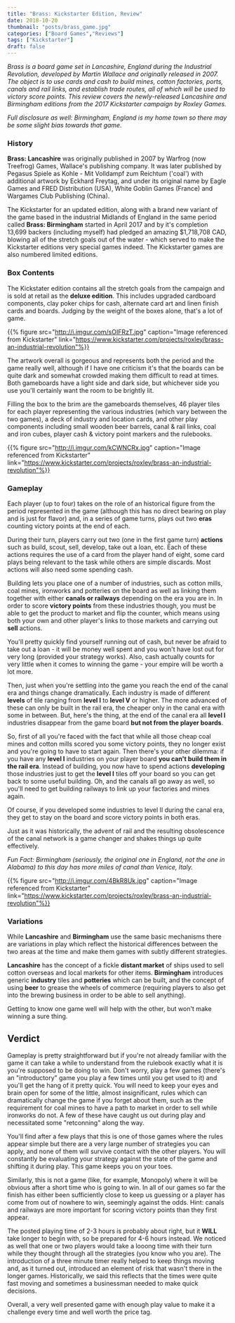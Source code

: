 ```yaml
---
title: "Brass: Kickstarter Edition, Review"
date: 2018-10-20
thumbnail: "posts/brass_game.jpg"
categories: ["Board Games","Reviews"]
tags: ["Kickstarter"]
draft: false
---
```


_Brass is a board game set in Lancashire, England during the Industrial Revolution, developed by Martin Wallace and originally released in 2007. The object is to use cards and cash to build mines, cotton factories, ports, canals and rail links, and establish trade routes, all of which will be used to victory score points. This review covers the newly-released Lancashire and Birmingham editions from the 2017 Kickstarter campaign by Roxley Games._

_Full disclosure as well: Birmingham, England is my home town so there may be some slight bias towards that game._

### History

**Brass: Lancashire** was originally published in 2007 by Warfrog (now Treefrog) Games, Wallace's publishing company. It was later published by Pegasus Spiele as Kohle - Mit Volldampf zum Reichtum ('coal') with additional artwork by Eckhard Freytag, and under its original name by Eagle Games and FRED Distribution (USA), White Goblin Games (France) and Wargames Club Publishing (China).

The Kickstarter for an updated edition, along with a brand new variant of the game based in the industrial Midlands of England in the same period called **Brass: Birmingham** started in April 2017 and by it's completion 13,699 backers (including myself) had pledged an amazing $1,718,708 CAD, blowing all of the stretch goals out of the water - which served to make the Kickstarter editions very special games indeed. The Kickstarter games are also numbered limited editions.

### Box Contents

The Kickstater edition contains all the stretch goals from the campaign and is sold at retail as the **deluxe edition**. This includes upgraded cardboard components, clay poker chips for cash, alternate card art and linen finish cards and boards. Judging by the weight of the boxes alone, that's a lot of game.

{{% figure src="http://i.imgur.com/sOIFRzT.jpg" caption="Image referenced from Kickstarter" link="https://www.kickstarter.com/projects/roxley/brass-an-industrial-revolution"%}}

The artwork overall is gorgeous and represents both the period and the game really well, although if I have one criticism it's that the boards can be quite dark and somewhat crowded making them difficult to read at times. Both gameboards have a light side and dark side, but whichever side you use you'll certainly want the room to be brightly lit. 

Filling the box to the brim are the gameboards themselves, 46 player tiles for each player representing the various industries (which vary between the two games), a deck of industry and location cards, and other play components including small wooden beer barrels, canal & rail links, coal and iron cubes, player cash & victory point markers and the rulebooks.

{{% figure src="http://i.imgur.com/kCWNCRx.jpg" caption="Image referenced from Kickstarter" link="https://www.kickstarter.com/projects/roxley/brass-an-industrial-revolution"%}}

###  Gameplay

Each player (up to four) takes on the role of an historical figure from the period represented in the game (although this has no direct bearing on play and is just for flavor) and, in a series of game turns, plays out two __eras__ counting victory points at the end of each.

During their turn, players carry out two (one in the first game turn) __actions__ such as build, scout, sell, develop, take out a loan, etc. Each of these actions requires the use of a card from the player hand of eight, some card plays being relevant to the task while others are simple discards. Most actions will also need some spending cash.

Building lets you place one of a number of industries, such as cotton mills, coal mines, ironworks and potteries on the board as well as linking them together with either __canals or railways__ depending on the era you are in. In order to score __victory points__ from these industries though, you must be able to get the product to market and flip the counter, which means using both your own and other player's links to those markets and carrying out __sell__ actions.

You'll pretty quickly find yourself running out of cash, but never be afraid to take out a loan - it will be money well spent and you won't have lost out for very long (provided your strategy works). Also, cash actually counts for very little when it comes to winning the game - your empire will be worth a lot more.

Then, just when you're settling into the game you reach the end of the canal era and things change dramatically. Each industry is made of different __levels__ of tile ranging from __level I__ to __level V__ or higher. The more advanced of these can only be built in the rail era, the cheaper only in the canal era with some in between. But, here's the thing, at the end of the canal era all __level I__ industries disappear from the game board __but not from the player boards__.

So, first of all you're faced with the fact that while all those cheap coal mines and cotton mills scored you some victory points, they no longer exist and you're going to have to start again. Then there's your other dilemma: if you have any __level I__ industries on your player board __you can't build them in the rail era__. Instead of building, you now have to spend actions __developing__ those industries just to get the __level I__ tiles off your board so you can get back to some useful building.  Oh, and the canals all go away as well, so you'll need to get building railways to link up your factories and mines again.

Of course, if you developed some industries to level II during the canal era, they get to stay on the board and score victory points in both eras.

Just as it was historically, the advent of rail and the resulting obsolescence of the canal network is a game changer and shakes things up quite effectively.

_Fun Fact: Birmingham (seriously, the original one in England, not the one in Alabama) to this day has more miles of canal than Venice, Italy._

{{% figure src="http://i.imgur.com/4BkR8Uk.jpg" caption="Image referenced from Kickstarter" link="https://www.kickstarter.com/projects/roxley/brass-an-industrial-revolution"%}}

### Variations

While **Lancashire** and **Birmingham** use the same basic mechanisms there are variations in play which reflect the historical differences between the two areas at the time and make them games with subtly different strategies.

**Lancashire** has the concept of a fickle __distant market__ of ships used to sell cotton overseas and local markets for other items. **Birmingham** introduces generic __industry__ tiles and __potteries__ which can be built, and the concept of using __beer__ to grease the wheels of commerce (requiring players to also get into the brewing business in order to be able to sell anything).

Getting to know one game well will help with the other, but won't make winning a sure thing.

## Verdict

Gameplay is pretty straightforward but if you're not already familiar with the game it can take a while to understand from the rulebook exactly what it is you're supposed to be doing to win. Don't worry, play a few games (there's an "introductory" game you play a few times until you get used to it) and you'll get the hang of it pretty quick. You will need to keep your eyes and brain open for some of the little, almost insignificant, rules which can dramatically change the game if you forget about them, such as the requirement for coal mines to have a path to market in order to sell while ironworks do not. A few of these have caught us out during play and necessitated some "retconning" along the way.

You'll find after a few plays that this is one of those games where the rules appear simple but there are a very large number of strategies you can apply, and none of them will survive contact with the other players. You will constantly be evaluating your strategy against the state of the game and shifting it during play. This game keeps you on your toes.

Similarly, this is not a game (like, for example, Monopoly) where it will be obvious after a short time who is going to win. In all of our games so far the finish has either been sufficiently close to keep us guessing or a player has come from out of nowhere to win, seemingly against the odds. Hint: canals and railways are more important for scoring victory points than they first appear.

The posted playing time of 2-3 hours is probably about right, but it __WILL__ take longer to begin with, so be prepared for 4-6 hours instead. We noticed as well that one or two players would take a looong time with their turn while they thought through all the strategies (you know who you are). The introduction of a three minute timer really helped to keep things moving and, as it turned out, introduced an element of risk that wasn't there in the longer games. Historically, we said this reflects that the times were quite fast moving and sometimes a businessman needed to make quick decisions. 

Overall, a very well presented game with enough play value to make it a challenge every time and well worth the price tag.